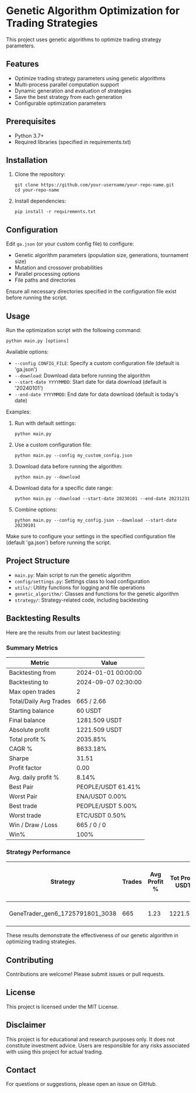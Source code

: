 # Genetic Algorithm Optimization for Trading Strategies

This project uses genetic algorithms to optimize trading strategy parameters.

## Features

- Optimize trading strategy parameters using genetic algorithms
- Multi-process parallel computation support
- Dynamic generation and evaluation of strategies
- Save the best strategy from each generation
- Configurable optimization parameters

## Prerequisites

- Python 3.7+
- Required libraries (specified in requirements.txt)

## Installation

1. Clone the repository:
   ```
   git clone https://github.com/your-username/your-repo-name.git
   cd your-repo-name
   ```

2. Install dependencies:
   ```
   pip install -r requirements.txt
   ```

## Configuration

Edit `ga.json` (or your custom config file) to configure:

- Genetic algorithm parameters (population size, generations, tournament size)
- Mutation and crossover probabilities
- Parallel processing options
- File paths and directories

Ensure all necessary directories specified in the configuration file exist before running the script.

## Usage

Run the optimization script with the following command:

```
python main.py [options]
```

Available options:

- `--config CONFIG_FILE`: Specify a custom configuration file (default is 'ga.json')
- `--download`: Download data before running the algorithm
- `--start-date YYYYMMDD`: Start date for data download (default is '20240101')
- `--end-date YYYYMMDD`: End date for data download (default is today's date)

Examples:

1. Run with default settings:
   ```
   python main.py
   ```

2. Use a custom configuration file:
   ```
   python main.py --config my_custom_config.json
   ```

3. Download data before running the algorithm:
   ```
   python main.py --download
   ```

4. Download data for a specific date range:
   ```
   python main.py --download --start-date 20230101 --end-date 20231231
   ```

5. Combine options:
   ```
   python main.py --config my_config.json --download --start-date 20230101
   ```

Make sure to configure your settings in the specified configuration file (default 'ga.json') before running the script.

## Project Structure

- `main.py`: Main script to run the genetic algorithm
- `config/settings.py`: Settings class to load configuration
- `utils/`: Utility functions for logging and file operations
- `genetic_algorithm/`: Classes and functions for the genetic algorithm
- `strategy/`: Strategy-related code, including backtesting

## Backtesting Results

Here are the results from our latest backtesting:

### Summary Metrics

| Metric | Value |
|--------|-------|
| Backtesting from | 2024-01-01 00:00:00 |
| Backtesting to | 2024-09-07 02:30:00 |
| Max open trades | 2 |
| Total/Daily Avg Trades | 665 / 2.66 |
| Starting balance | 60 USDT |
| Final balance | 1281.509 USDT |
| Absolute profit | 1221.509 USDT |
| Total profit % | 2035.85% |
| CAGR % | 8633.18% |
| Sharpe | 31.51 |
| Profit factor | 0.00 |
| Avg. daily profit % | 8.14% |
| Best Pair | PEOPLE/USDT 61.41% |
| Worst Pair | ENA/USDT 0.00% |
| Best trade | PEOPLE/USDT 5.00% |
| Worst trade | ETC/USDT 0.50% |
| Win / Draw / Loss | 665 / 0 / 0 |
| Win% | 100% |

### Strategy Performance

| Strategy | Trades | Avg Profit % | Tot Profit USDT | Tot Profit % | Avg Duration | Win / Draw / Loss | Win% | Drawdown |
|----------|--------|--------------|-----------------|--------------|--------------|-------------------|------|----------|
| GeneTrader_gen6_1725791801_3038 | 665 | 1.23 | 1221.509 | 2035.85 | 17:12:00 | 665 / 0 / 0 | 100 | 0 USDT (0.00%) |

These results demonstrate the effectiveness of our genetic algorithm in optimizing trading strategies.

## Contributing

Contributions are welcome! Please submit issues or pull requests.

## License

This project is licensed under the MIT License.

## Disclaimer

This project is for educational and research purposes only. It does not constitute investment advice. Users are responsible for any risks associated with using this project for actual trading.

## Contact

For questions or suggestions, please open an issue on GitHub.
